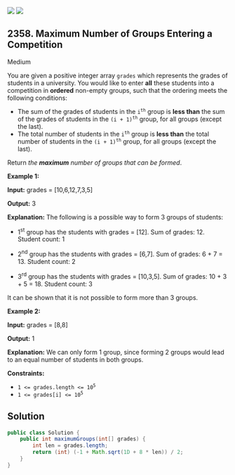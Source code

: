 [![](https://img.shields.io/github/stars/javadev/LeetCode-in-Java?label=Stars&style=flat-square)](https://github.com/javadev/LeetCode-in-Java)
[![](https://img.shields.io/github/forks/javadev/LeetCode-in-Java?label=Fork%20me%20on%20GitHub%20&style=flat-square)](https://github.com/javadev/LeetCode-in-Java/fork)

## 2358\. Maximum Number of Groups Entering a Competition

Medium

You are given a positive integer array `grades` which represents the grades of students in a university. You would like to enter **all** these students into a competition in **ordered** non-empty groups, such that the ordering meets the following conditions:

*   The sum of the grades of students in the <code>i<sup>th</sup></code> group is **less than** the sum of the grades of students in the <code>(i + 1)<sup>th</sup></code> group, for all groups (except the last).
*   The total number of students in the <code>i<sup>th</sup></code> group is **less than** the total number of students in the <code>(i + 1)<sup>th</sup></code> group, for all groups (except the last).

Return _the **maximum** number of groups that can be formed_.

**Example 1:**

**Input:** grades = [10,6,12,7,3,5]

**Output:** 3

**Explanation:** The following is a possible way to form 3 groups of students:

- 1<sup>st</sup> group has the students with grades = [12]. Sum of grades: 12. Student count: 1

- 2<sup>nd</sup> group has the students with grades = [6,7]. Sum of grades: 6 + 7 = 13. Student count: 2

- 3<sup>rd</sup> group has the students with grades = [10,3,5]. Sum of grades: 10 + 3 + 5 = 18. Student count: 3

It can be shown that it is not possible to form more than 3 groups. 

**Example 2:**

**Input:** grades = [8,8]

**Output:** 1

**Explanation:** We can only form 1 group, since forming 2 groups would lead to an equal number of students in both groups. 

**Constraints:**

*   <code>1 <= grades.length <= 10<sup>5</sup></code>
*   <code>1 <= grades[i] <= 10<sup>5</sup></code>

## Solution

```java
public class Solution {
    public int maximumGroups(int[] grades) {
        int len = grades.length;
        return (int) (-1 + Math.sqrt(1D + 8 * len)) / 2;
    }
}
```